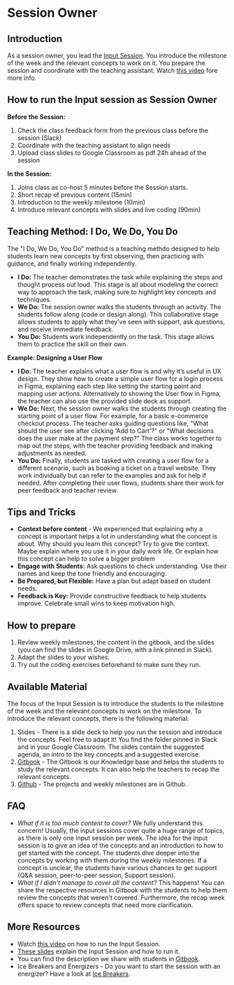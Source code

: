 # Session Owner

## Introduction 
As a session owner, you lead the [Input Session](https://github.com/ReDI-School/ux_ui_bootcamp/blob/main/volunteers/input_session.md). You introduce the milestone of the week and the relevant concepts to work on it. You prepare the session and coordinate with the teaching assistant. Watch [this video](https://www.loom.com/share/0e62b4f436ab4fdd9a803d0025a2ebd2?sid=957223b9-0fca-4e70-90b4-9060f2934f2f) fore more info.

## How to run the Input session as Session Owner

**Before the Session:**

1. Check the class feedback form from the previous class before the session (Slack)
2. Coordinate with the teaching assistant to align needs
3. Upload class slides to Google Classroom as pdf 24h ahead of the session

**In the Session:**

1. Joins class as co-host 5 minutes before the Session starts. 
2. Short recap of previous content (15min)
3. Introduction to the weekly milestone (10min)
4. Introduce relevant concepts with slides and live coding (90min)

## Teaching Method: I Do, We Do, You Do

The "I Do, We Do, You Do" method is a teaching methdo designed to help students learn new concepts by first observing, then practicing with guidance, and finally working independently. 

- **I Do:** The teacher demonstrates the task while explaining the steps and thought process out loud. This stage is all about modeling the correct way to approach the task, making sure to highlight key concepts and techniques.
- **We Do:** The session owner walks the students through an activity. The students follow along (code or design along). This collaborative stage allows students to apply what they've seen with support, ask questions, and receive immediate feedback.
- **You Do:** Students work independently on the task. This stage allows them to practice the skill on their own.

**Example: Designing a User Flow**

- **I Do:** The teacher explains what a user flow is and why it’s useful in UX design. They show how to create a simple user flow for a login process in Figma, explaining each step like setting the starting point and mapping user actions. Alternatively to showing the User flow in Figma, the teacher can also use the provided slide deck as support.
- **We Do:** Next, the session owner walks the students through creating the starting point of a user flow. For example, for a basic e-commerce checkout process. The teacher asks guiding questions like, "What should the user see after clicking 'Add to Cart'?" or "What decisions does the user make at the payment step?" The class works together to map out the steps, with the teacher providing feedback and making adjustments as needed.
- **You Do:** Finally, students are tasked with creating a user flow for a different scenario, such as booking a ticket on a travel website. They work individually but can refer to the examples and ask for help if needed. After completing their user flows, students share their work for peer feedback and teacher review.


## Tips and Tricks

- **Context before content** - We experienced that explaining why a concept is important helps a lot in understanding what the concept is about. Why should you learn this concept? Try to give the context. Maybe explain where you use it in your daily work life. Or explain how this concept can help to solve a bigger problem
- **Engage with Students:** Ask questions to check understanding. Use their names and keep the tone friendly and encouraging.
- **Be Prepared, but Flexible:** Have a plan but adapt based on student needs.
- **Feedback is Key:** Provide constructive feedback to help students improve. Celebrate small wins to keep motivation high.


## How to prepare

1. Review weekly milestones, the content in the gitbook, and the slides (you can find the slides in Google Drive, with a link pinned in Slack).
2. Adapt the slides to your wishes.
3. Try out the coding exercises beforehand to make sure they run. 

## Available Material 

The focus of the Input Session is to introduce the students to the milestone of the week and the relevant concepts to work on the milestone. To introduce the relevant concepts, there is the following material:
1. Slides - There is a slide deck to help you run the session and introduce the concepts. Feel free to adapt it! You find the folder pinned in Slack and in your Google Classroom. The slides contain the suggested agenda, an intro to the key concepts and a suggested exercise.
2. [Gitbook](https://redi-school-1.gitbook.io/ux-ui-bootcamp/) - The Gitbook is our Knowledge base and helps the students to study the relevant concepts. It can also help the teachers to recap the relevant concepts. 
3. [Github](https://github.com/ReDI-School/ux_ui_bootcamp/tree/main/projects) - The projects and weekly milestones are in Github. 

## FAQ

- _What if it is too much content to cover?_ We fully understand this concern! Usually, the input sessions cover quite a huge range of topics, as there is only one input session per week. The idea for the input session is to give an idea of the concepts and an introduction to how to get started with the concept. The students dive deeper into the concepts by working with them during the weekly milestones. If a concept is unclear, the students have various chances to get support (Q&A session, peer-to-peer session, Support session).
- _What if I didn't manage to cover all the content?_ This happens! You can share the respective resources in Gitbook with the students to help them review the concepts that weren't covered. Furthermore, the recap week offers space to review concepts that need more clarification.

## More Resources

- Watch [this video](https://www.loom.com/share/0e62b4f436ab4fdd9a803d0025a2ebd2?sid=957223b9-0fca-4e70-90b4-9060f2934f2f) on how to run the Input Session. 
- [These slides](https://docs.google.com/presentation/d/11G-oHHgHf-OqEHgDaUBUmXPjXKflli1yjPV37h1lWeo/edit?usp=sharing) explain the Input Session and how to run it. 
- You can find the description we share with students in [Gitbook](https://redi-school-1.gitbook.io/ux-ui-bootcamp/study-manual/weekly-sessions/input-session).
- Ice Breakers and Energizers - Do you want to start the session with an energizer? Have a look at [Ice Breakers](https://github.com/ReDI-School/ux_ui_bootcamp/blob/main/volunteers/icebreakers.md).
